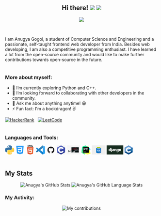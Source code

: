 <h2 align="center"> Hi there! <img src="https://raw.githubusercontent.com/MartinHeinz/MartinHeinz/master/wave.gif" width="30px"> <img src="https://media.giphy.com/media/WUlplcMpOCEmTGBtBW/giphy.gif" width="30">  </h2>
<p align="center"> 
  <img src="https://profile-counter.glitch.me/sagar-viradiya/count.svg" />
</p>
<br>

I am Anugya Gogoi, a student of Computer Science and Engineering and a passionate, self-taught frontend web developer from India. Besides web developing, I am also a competitive programming enthusiast. I have learned a lot from the open-source community and would like to make further contributions towards open-source in the future.<br>
<br>

### More about myself:

- 🔭 I’m currently exploring Python and C++.
- 👯 I’m looking forward to collaborating with other developers in the community.
- 💬 Ask me about anything anytime! 😀
- ⚡ Fun fact: I'm a bookdragon! ✌ <br>

[![HackerRank](https://img.shields.io/badge/HackerRank-Anugya%20Gogoi-brightgreen?logo=HackerRank&logoColor=Green&labelColor=black)](https://www.hackerrank.com/anugyagogoi22) &nbsp;
[![LeetCode](https://img.shields.io/badge/LeetCode-Anugya%20Gogoi-orange?logo=LeetCode&logoColor=orange&labelColor=black)](https://leetcode.com/Anugya_Gogoi/)
<br><br>

### Languages and Tools:

<code><img height="30" src="https://github.com/Anugya-Gogoi/Anugya-Gogoi/blob/main/assets/1200px-Python-logo-notext.svg.png"></code>
<code><img height="30" src="https://github.com/Anugya-Gogoi/Anugya-Gogoi/blob/main/assets/121-css3-512.png"></code>
<code><img height="30" src="https://github.com/Anugya-Gogoi/Anugya-Gogoi/blob/main/assets/HTML5_Logo_512.png"></code>
<code><img height="30" src="https://github.com/Anugya-Gogoi/Anugya-Gogoi/blob/main/assets/71187801-14e60a80-2280-11ea-94c9-e56576f76baf.png"></code>
<code><img height="30" src="https://github.com/Anugya-Gogoi/Anugya-Gogoi/blob/main/assets/GitHub-Mark.png"></code>
<code><img height="30" src="https://github.com/Anugya-Gogoi/Anugya-Gogoi/blob/main/assets/c.jpg"></code>
<code><img height="30" src="https://github.com/Anugya-Gogoi/Anugya-Gogoi/blob/main/assets/scilab.jpg"></code>
<code><img height="30" src="https://github.com/Anugya-Gogoi/Anugya-Gogoi/blob/main/assets/pycharm.png"></code>
<code><img height="30" src="https://github.com/Anugya-Gogoi/Anugya-Gogoi/blob/main/assets/sql.png"></code>
<code><img height="30" src="https://github.com/Anugya-Gogoi/Anugya-Gogoi/blob/main/assets/django.jpg"></code>
<code><img height="30" src="https://github.com/Anugya-Gogoi/Anugya-Gogoi/blob/main/assets/c%2B%2B.png"></code>
<br><br>


## My Stats
<div align="center">
  <img width="55%" src="https://github-readme-stats.vercel.app/api?username=Anugya-Gogoi&show_icons=true&hide_border=false&count_private=true&theme=nightowl" alt="Anugya's GitHub Stats">
  <img width="35%" src="https://github-readme-stats.vercel.app/api/top-langs/?username=Anugya-Gogoi&show_icons=true&hide_border=false&langs_count=10&layout=compact&theme=nightowl" alt="Anugya's GitHub Language Stats">
</div>


### My Activity:
<div align="center">
 <img src="https://github-readme-streak-stats.herokuapp.com/?user=Anugya-Gogoi&theme=nightowl" alt="My contributions"/>
</div>




